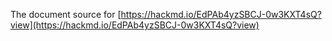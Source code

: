 The document source for [https://hackmd.io/EdPAb4yzSBCJ-0w3KXT4sQ?view](https://hackmd.io/EdPAb4yzSBCJ-0w3KXT4sQ?view)
